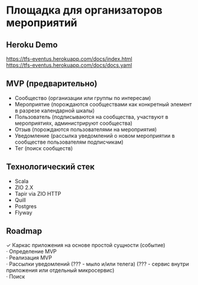 # Площадка для организаторов мероприятий

## Heroku Demo
https://tfs-eventus.herokuapp.com/docs/index.html <br>
https://tfs-eventus.herokuapp.com/docs/docs.yaml <br>

## MVP (предварительно)

- Сообщество (организации или группы по интересам)
- Мероприятие (порождаются сообществами как конкретный элемент в разрезе календарной шкалы)
- Пользователь (подписываются на сообщества, участвуют в мероприятиях, администрируют сообщества)
- Отзыв (порождаются пользователями на мероприятия)
- Уведомление (рассылка уведомлений о новом мероприятии в сообществе пользователям подписчикам)
- Тег (поиск сообществ)

## Технологический стек

- Scala
- ZIO 2.X
- Tapir via ZIO HTTP
- Quill 
- Postgres
- Flyway

## Roadmap

✓ Каркас приложения на основе простой сущности (событие) <br>
· Определение MVP <br>
· Реализация MVP <br>
· Рассылки уведомлений (??? - мыло и/или телега) (??? - сервис внутри приложения или отдельный микросервис) <br>
· Поиск <br>
